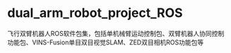 # dual_arm_robot_project_ROS
飞行双臂机器人ROS软件包集，包括单机械臂运动控制包、双臂机器人协同控制功能包、VINS-Fusion单目双目视觉SLAM、ZED双目相机ROS功能包等
